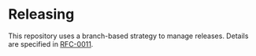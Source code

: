 # Releasing

This repository uses a branch-based strategy to manage releases. Details are specified in [RFC-0011](./rfcs/0011-releases.md).
